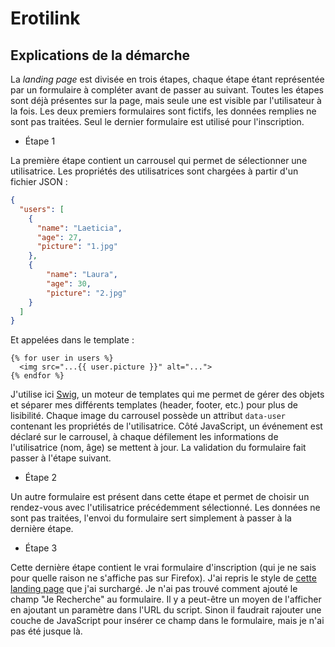# Erotilink

## Explications de la démarche

La _landing page_ est divisée en trois étapes, chaque étape étant représentée par un formulaire à compléter avant de passer au suivant. Toutes les étapes sont déjà présentes sur la page, mais seule une est visible par l'utilisateur à la fois.
Les deux premiers formulaires sont fictifs, les données remplies ne sont pas traitées. Seul le dernier formulaire est utilisé pour l'inscription.

  - Étape 1

La première étape contient un carrousel qui permet de sélectionner une utilisatrice. Les propriétés des utilisatrices sont chargées à partir d'un fichier JSON :

```json
{
  "users": [
    {
      "name": "Laeticia",
      "age": 27,
      "picture": "1.jpg"
    },
    {
        "name": "Laura",
        "age": 30,
        "picture": "2.jpg"
    }
  ]
}
```

Et appelées dans le template :

```django
{% for user in users %}
  <img src="...{{ user.picture }}" alt="...">
{% endfor %}
```

J'utilise ici [Swig](http://paularmstrong.github.io/swig/), un moteur de templates qui me permet de gérer des objets et séparer mes différents templates (header, footer, etc.) pour plus de lisibilité.
Chaque image du carrousel possède un attribut `data-user` contenant les propriétés de l'utilisatrice. Côté JavaScript, un événement est déclaré sur le carrousel, à chaque défilement les informations de l'utilisatrice (nom, âge) se mettent à jour.
La validation du formulaire fait passer à l'étape suivant.

  - Étape 2

Un autre formulaire est présent dans cette étape et permet de choisir un rendez-vous avec l'utilisatrice précédemment sélectionné. Les données ne sont pas traitées, l'envoi du formulaire sert simplement à passer à la dernière étape.

  - Étape 3

Cette dernière étape contient le vrai formulaire d'inscription (qui je ne sais pour quelle raison ne s'affiche pas sur Firefox). J'ai repris le style de [cette landing page](http://www.erotilink.com/?tpl=18) que j'ai surchargé.
Je n'ai pas trouvé comment ajouté le champ "Je Recherche" au formulaire. Il y a peut-être un moyen de l'afficher en ajoutant un paramètre dans l'URL du script. Sinon il faudrait rajouter une couche de JavaScript pour insérer ce champ dans le formulaire, mais je n'ai pas été jusque là.
